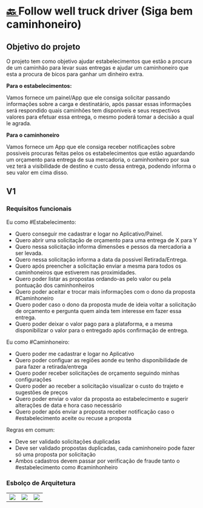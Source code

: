 

<h1><a href="./../"> 🔙 </a> Follow well truck driver (Siga bem caminhoneiro)</h1>

## Objetivo do projeto

O projeto tem como objetivo ajudar estabelecimentos que estão a procura de um caminhão para levar suas entregas e ajudar um caminhoneiro que esta a procura de bicos para ganhar um dinheiro extra.

**Para o estabelecimentos:**

Vamos fornece um painel/App que ele consiga solicitar passando informações sobre a carga e destinatário, após passar essas informações será respondido quais caminhões tem disponiveis e seus respectivos valores para efetuar essa entrega, o mesmo poderá tomar a decisão a qual le agrada.

**Para o caminhoneiro**

Vamos fornece um App que ele consiga receber notificações sobre possiveis procuras feitas pelos os estabelecimentos que estão aguardando um orçamento para entrega de sua mercadoria, o caminhonheiro por sua vez terá a visibilidade de destino e custo dessa entrega, podendo informa o seu valor em cima disso.


## V1

### Requisitos funcionais

Eu como #Estabelecimento:

- Quero conseguir me cadastrar e logar no Aplicativo/Painel.
- Quero abrir uma solicitação de orçamento para uma entrega de X para Y
- Quero nessa solicitação informa dimensões e pessos da mercadoria a ser levada.
- Quero nessa solicitação informa a data da possivel Retirada/Entrega.
- Quero após preencher a solicitação enviar a mesma para todos os caminhoneiros que estiverem nas proximidades.
- Quero poder listar as propostas ordando-as pelo valor ou pela pontuação dos caminhonheiros
- Quero poder aceitar e trocar mais informações com o dono da proposta #Caminhoneiro
- Quero poder caso o dono da proposta mude de ideia voltar a solicitação de orçamento e pergunta quem ainda tem interesse em fazer essa entrega.
- Quero poder deixar o valor pago para a plataforma, e a mesma disponibilizar o valor para o entregado após confirmação de entrega.

Eu como #Caminhoneiro:

- Quero poder me cadastrar e logar no Aplicativo
- Quero poder configuar as regiões aonde eu tenho disponibilidade de para fazer a retirada/entrega
- Quero poder receber solicitações de orçamento seguindo minhas configurações
- Quero poder ao receber a solicitação visualizar o custo do trajeto e sugestões de preços
- Quero poder enviar o valor da proposta ao estabelecimento e sugerir alterações de data e hora caso necessário
- Quero poder após enviar a proposta receber notificação caso o #estabelecimento aceite ou recuse a proposta


Regras em comum:
- Deve ser validado solicitações duplicadas
- Deve ser validado propostas duplicadas, cada caminhoneiro pode fazer só uma proposta por solicitação
- Ambos cadastros devem passar por verificação de fraude tanto o #estabelecimento como #caminhonheiro


### Esbolço de Arquitetura

<table>
    <tr>
        <td>
            <a href="./nivel1/">
                <img src="./nivel1/capa.png">
            </a>
        </td>
         <td>
            <a href="./nivel2/">
                <img src="./nivel2/capa.png">
            </a>
        </td>
         <td>
            <a href="./nivel2/">
                <img src="./nivel2/capa.png">
            </a>
        </td>
    </tr>
</table>